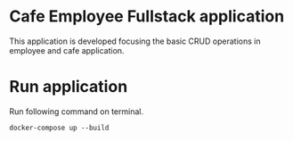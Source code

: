 # Cafe Employee Fullstack application
This application is developed focusing the basic CRUD operations in employee and cafe application.

# Run application
Run following command on terminal.
```
docker-compose up --build
```